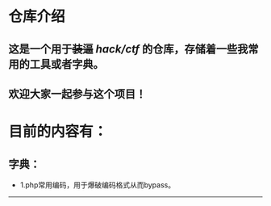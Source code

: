 # 仓库介绍
##  这是一个用于~~装逼~~ ***hack/ctf*** 的仓库，存储着一些我常用的工具或者字典。
##  欢迎大家一起参与这个项目！
#
# 目前的内容有：
## 字典：
 - 1.php常用编码，用于爆破编码格式从而bypass。
---
